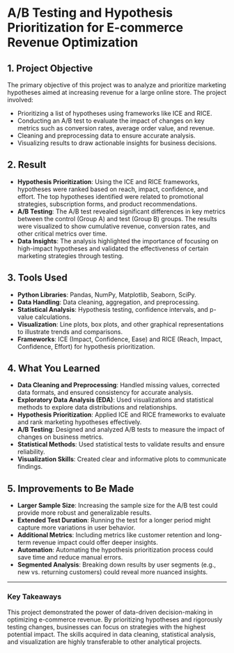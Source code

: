 # A/B Testing and Hypothesis Prioritization for E-commerce Revenue Optimization

## 1. Project Objective
The primary objective of this project was to analyze and prioritize marketing hypotheses aimed at increasing revenue for a large online store. The project involved:
- Prioritizing a list of hypotheses using frameworks like ICE and RICE.
- Conducting an A/B test to evaluate the impact of changes on key metrics such as conversion rates, average order value, and revenue.
- Cleaning and preprocessing data to ensure accurate analysis.
- Visualizing results to draw actionable insights for business decisions.

## 2. Result
- **Hypothesis Prioritization**: Using the ICE and RICE frameworks, hypotheses were ranked based on reach, impact, confidence, and effort. The top hypotheses identified were related to promotional strategies, subscription forms, and product recommendations.
- **A/B Testing**: The A/B test revealed significant differences in key metrics between the control (Group A) and test (Group B) groups. The results were visualized to show cumulative revenue, conversion rates, and other critical metrics over time.
- **Data Insights**: The analysis highlighted the importance of focusing on high-impact hypotheses and validated the effectiveness of certain marketing strategies through testing.

## 3. Tools Used
- **Python Libraries**: Pandas, NumPy, Matplotlib, Seaborn, SciPy.
- **Data Handling**: Data cleaning, aggregation, and preprocessing.
- **Statistical Analysis**: Hypothesis testing, confidence intervals, and p-value calculations.
- **Visualization**: Line plots, box plots, and other graphical representations to illustrate trends and comparisons.
- **Frameworks**: ICE (Impact, Confidence, Ease) and RICE (Reach, Impact, Confidence, Effort) for hypothesis prioritization.

## 4. What You Learned
- **Data Cleaning and Preprocessing**: Handled missing values, corrected data formats, and ensured consistency for accurate analysis.
- **Exploratory Data Analysis (EDA)**: Used visualizations and statistical methods to explore data distributions and relationships.
- **Hypothesis Prioritization**: Applied ICE and RICE frameworks to evaluate and rank marketing hypotheses effectively.
- **A/B Testing**: Designed and analyzed A/B tests to measure the impact of changes on business metrics.
- **Statistical Methods**: Used statistical tests to validate results and ensure reliability.
- **Visualization Skills**: Created clear and informative plots to communicate findings.

## 5. Improvements to Be Made
- **Larger Sample Size**: Increasing the sample size for the A/B test could provide more robust and generalizable results.
- **Extended Test Duration**: Running the test for a longer period might capture more variations in user behavior.
- **Additional Metrics**: Including metrics like customer retention and long-term revenue impact could offer deeper insights.
- **Automation**: Automating the hypothesis prioritization process could save time and reduce manual errors.
- **Segmented Analysis**: Breaking down results by user segments (e.g., new vs. returning customers) could reveal more nuanced insights.

---

### Key Takeaways
This project demonstrated the power of data-driven decision-making in optimizing e-commerce revenue. By prioritizing hypotheses and rigorously testing changes, businesses can focus on strategies with the highest potential impact. The skills acquired in data cleaning, statistical analysis, and visualization are highly transferable to other analytical projects.